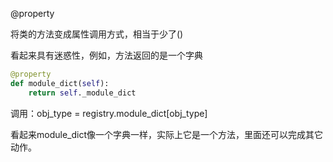 @property

将类的方法变成属性调用方式，相当于少了()

看起来具有迷惑性，例如，方法返回的是一个字典

```python
@property
def module_dict(self):
    return self._module_dict
```
调用：obj_type = registry.module_dict[obj_type]

看起来module_dict像一个字典一样，实际上它是一个方法，里面还可以完成其它动作。



